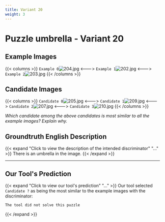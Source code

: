 ```yaml
---
title: Variant 20
weight: 3
---
```


# Puzzle umbrella - Variant 20

## Example Images
{{< columns >}}
`Example 0`![204.jpg](/natscene_data/images/204.jpg)
<--->
`Example 1`![202.jpg](/natscene_data/images/202.jpg)
<--->
`Example 2`![203.jpg](/natscene_data/images/203.jpg)
{{< /columns >}}

## Candidate Images
{{< columns >}}
`Candidate 0`![205.jpg](/natscene_data/images/205.jpg)
<--->
`Candidate 1`![209.jpg](/natscene_data/images/209.jpg)
<--->
`Candidate 2`![207.jpg](/natscene_data/images/207.jpg)
<--->
`Candidate 3`![210.jpg](/natscene_data/images/210.jpg)
{{< /columns >}}

*Which candidate among the above candidates is most similar to all the example images? Explain why.*

## Groundtruth English Description

{{< expand "Click to view the description of the intended discriminator" "..." >}}
There is an umbrella in the image.
{{< /expand >}}

---



## Our Tool's Prediction

{{< expand "Click to view our tool's prediction" "..." >}}
Our tool selected `Candidate ?` as being the most similar to the example images with the discriminator:
```plaintext
The tool did not solve this puzzle
```
{{< /expand >}}
